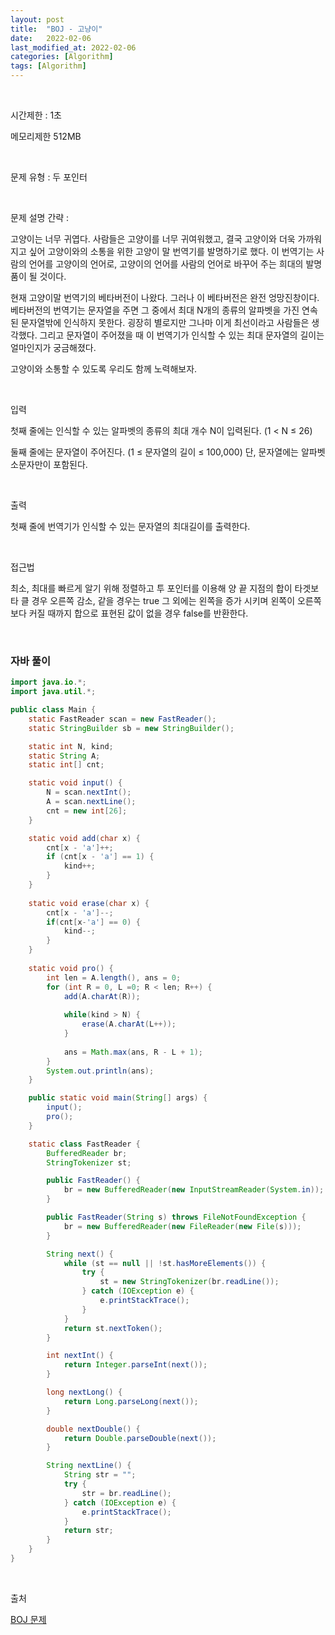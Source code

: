 ```yaml
---
layout: post
title:  "BOJ - 고냥이"
date:   2022-02-06
last_modified_at: 2022-02-06
categories: [Algorithm]
tags: [Algorithm]
---
```


<br/>

시간제한 : 1초

메모리제한 512MB

<br/>

문제 유형 : 두 포인터

<br/>

문제 설명 간략 :    

고양이는 너무 귀엽다. 사람들은 고양이를 너무 귀여워했고, 
결국 고양이와 더욱 가까워지고 싶어 고양이와의 소통을 위한 고양이 말 번역기를 발명하기로 했다. 
이 번역기는 사람의 언어를 고양이의 언어로, 고양이의 언어를 사람의 언어로 바꾸어 주는 희대의 발명품이 될 것이다.

현재 고양이말 번역기의 베타버전이 나왔다. 
그러나 이 베타버전은 완전 엉망진창이다. 
베타버전의 번역기는 문자열을 주면 그 중에서 최대 N개의 종류의 알파벳을 가진 연속된 문자열밖에 인식하지 못한다. 
굉장히 별로지만 그나마 이게 최선이라고 사람들은 생각했다. 
그리고 문자열이 주어졌을 때 이 번역기가 인식할 수 있는 최대 문자열의 길이는 얼마인지가 궁금해졌다.

고양이와 소통할 수 있도록 우리도 함께 노력해보자.

<br/>

입력

첫째 줄에는 인식할 수 있는 알파벳의 종류의 최대 개수 N이 입력된다. (1 < N ≤ 26)

둘째 줄에는 문자열이 주어진다. (1 ≤ 문자열의 길이 ≤ 100,000) 단, 문자열에는 알파벳 소문자만이 포함된다.

<br/>

출력

첫째 줄에 번역기가 인식할 수 있는 문자열의 최대길이를 출력한다.

<br/>
   
접근법

최소, 최대를 빠르게 알기 위해 정렬하고 투 포인터를 이용해 양 끝 지점의 합이 타겟보타 클 경우 오른쪽 감소,
같을 경우는 true 그 외에는 왼쪽을 증가 시키며 왼쪽이 오른쪽보다 커질 때까지 합으로 표현된 값이 없을 경우 false를 반환한다.

<br/>

### 자바 풀이

```java
import java.io.*;
import java.util.*;

public class Main {
    static FastReader scan = new FastReader();
    static StringBuilder sb = new StringBuilder();

    static int N, kind;
    static String A;
    static int[] cnt;

    static void input() {
        N = scan.nextInt();
        A = scan.nextLine();
        cnt = new int[26];
    }

    static void add(char x) {
        cnt[x - 'a']++;
        if (cnt[x - 'a'] == 1) {
            kind++;
        }
    }
    
    static void erase(char x) {
        cnt[x - 'a']--;
        if(cnt[x-'a'] == 0) {
            kind--;
        }
    }
    
    static void pro() {
        int len = A.length(), ans = 0;
        for (int R = 0, L =0; R < len; R++) {
            add(A.charAt(R));
            
            while(kind > N) {
                erase(A.charAt(L++));
            }
            
            ans = Math.max(ans, R - L + 1);
        }
        System.out.println(ans);
    }

    public static void main(String[] args) {
        input();
        pro();
    }

    static class FastReader {
        BufferedReader br;
        StringTokenizer st;

        public FastReader() {
            br = new BufferedReader(new InputStreamReader(System.in));
        }

        public FastReader(String s) throws FileNotFoundException {
            br = new BufferedReader(new FileReader(new File(s)));
        }

        String next() {
            while (st == null || !st.hasMoreElements()) {
                try {
                    st = new StringTokenizer(br.readLine());
                } catch (IOException e) {
                    e.printStackTrace();
                }
            }
            return st.nextToken();
        }

        int nextInt() {
            return Integer.parseInt(next());
        }

        long nextLong() {
            return Long.parseLong(next());
        }

        double nextDouble() {
            return Double.parseDouble(next());
        }

        String nextLine() {
            String str = "";
            try {
                str = br.readLine();
            } catch (IOException e) {
                e.printStackTrace();
            }
            return str;
        }
    }
}

```

<br/>

출처

[BOJ 문제](https://www.acmicpc.net/problem/16472)